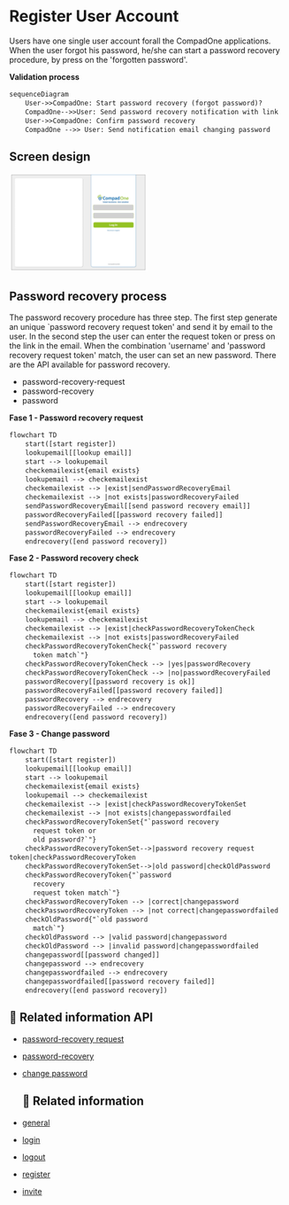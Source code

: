 # Register User Account

Users have one single user account forall the CompadOne applications. When the user forgot his password, he/she can start a password recovery procedure, by press on the 'forgotten password'.

**Validation process**
```mermaid
sequenceDiagram
    User->>CompadOne: Start password recovery (forgot password)?
    CompadOne-->>User: Send password recovery notification with link
    User->>CompadOne: Confirm password recovery
    CompadOne -->> User: Send notification email changing password
```

## Screen design

[<img src="/en/images/log-in.jpg" width="250"/>](login.png)

## Password recovery process

The password recovery procedure has three step. The first step generate an unique `password recovery request token' and send it by email to the user. In the second step the user can enter the request token or press on the link in the email.
When the combination 'username' and 'password recovery request token' match, the user can set an new password. There are the API available for password recovery.

- password-recovery-request
- password-recovery
- password

**Fase 1 - Password recovery request**

```mermaid
flowchart TD
    start([start register])
    lookupemail[[lookup email]]
    start --> lookupemail
    checkemailexist{email exists}
    lookupemail --> checkemailexist
    checkemailexist --> |exist|sendPasswordRecoveryEmail
    checkemailexist --> |not exists|passwordRecoveryFailed
    sendPasswordRecoveryEmail[[send password recovery email]]
    passwordRecoveryFailed[[password recovery failed]]
    sendPasswordRecoveryEmail --> endrecovery
    passwordRecoveryFailed --> endrecovery
    endrecovery([end password recovery])

```

**Fase 2 - Password recovery check**

```mermaid
flowchart TD
    start([start register])
    lookupemail[[lookup email]]
    start --> lookupemail
    checkemailexist{email exists}
    lookupemail --> checkemailexist
    checkemailexist --> |exist|checkPasswordRecoveryTokenCheck
    checkemailexist --> |not exists|passwordRecoveryFailed
    checkPasswordRecoveryTokenCheck{"`password recovery
      token match`"}
    checkPasswordRecoveryTokenCheck --> |yes|passwordRecovery
    checkPasswordRecoveryTokenCheck --> |no|passwordRecoveryFailed
    passwordRecovery[[password recovery is ok]]
    passwordRecoveryFailed[[password recovery failed]]
    passwordRecovery --> endrecovery
    passwordRecoveryFailed --> endrecovery
    endrecovery([end password recovery])

```

**Fase 3 - Change password**

```mermaid
flowchart TD
    start([start register])
    lookupemail[[lookup email]]
    start --> lookupemail
    checkemailexist{email exists}
    lookupemail --> checkemailexist
    checkemailexist --> |exist|checkPasswordRecoveryTokenSet
    checkemailexist --> |not exists|changepasswordfailed
    checkPasswordRecoveryTokenSet{"`password recovery
      request token or
      old password?`"}
    checkPasswordRecoveryTokenSet-->|password recovery request token|checkPasswordRecoveryToken
    checkPasswordRecoveryTokenSet-->|old password|checkOldPassword
    checkPasswordRecoveryToken{"`password
      recovery
      request token match`"}
    checkPasswordRecoveryToken --> |correct|changepassword
    checkPasswordRecoveryToken --> |not correct|changepasswordfailed
    checkOldPassword{"`old password
      match`"}
    checkOldPassword --> |valid password|changepassword
    checkOldPassword --> |invalid password|changepasswordfailed
    changepassword[[password changed]]
    changepassword --> endrecovery
    changepasswordfailed --> endrecovery
    changepasswordfailed[[password recovery failed]]
    endrecovery([end password recovery])

```

## 🔗 Related information API
- [password-recovery request](api/password-recovery-request.md)
- [password-recovery](api/password-recovery.md)
- [change password](api/password.md)


  ## 🔗 Related information
- [general](index.md)
- [login](login.md)
- [logout](logout.md)
- [register](register.md)
- [invite](user-invite.md)


